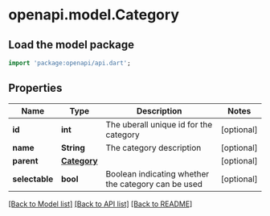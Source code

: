 # openapi.model.Category

## Load the model package
```dart
import 'package:openapi/api.dart';
```

## Properties
Name | Type | Description | Notes
------------ | ------------- | ------------- | -------------
**id** | **int** | The uberall unique id for the category | [optional] 
**name** | **String** | The category description | [optional] 
**parent** | [**Category**](Category.md) |  | [optional] 
**selectable** | **bool** | Boolean indicating whether the category can be used | [optional] 

[[Back to Model list]](../README.md#documentation-for-models) [[Back to API list]](../README.md#documentation-for-api-endpoints) [[Back to README]](../README.md)


